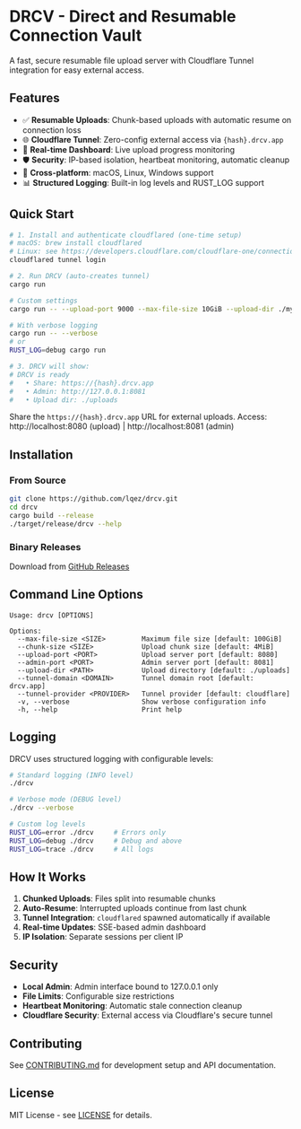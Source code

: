 # DRCV - Direct and Resumable Connection Vault

A fast, secure resumable file upload server with Cloudflare Tunnel integration for easy external access.

## Features

- ✅ **Resumable Uploads**: Chunk-based uploads with automatic resume on connection loss
- 🌐 **Cloudflare Tunnel**: Zero-config external access via `{hash}.drcv.app`  
- 🔄 **Real-time Dashboard**: Live upload progress monitoring
- 🛡️ **Security**: IP-based isolation, heartbeat monitoring, automatic cleanup
- 📱 **Cross-platform**: macOS, Linux, Windows support
- 📊 **Structured Logging**: Built-in log levels and RUST_LOG support

## Quick Start

```bash
# 1. Install and authenticate cloudflared (one-time setup)
# macOS: brew install cloudflared
# Linux: see https://developers.cloudflare.com/cloudflare-one/connections/connect-networks/install-and-setup/installation/
cloudflared tunnel login

# 2. Run DRCV (auto-creates tunnel)
cargo run

# Custom settings
cargo run -- --upload-port 9000 --max-file-size 10GiB --upload-dir ./my-uploads

# With verbose logging
cargo run -- --verbose
# or
RUST_LOG=debug cargo run

# 3. DRCV will show:
# DRCV is ready
#   • Share: https://{hash}.drcv.app
#   • Admin: http://127.0.0.1:8081  
#   • Upload dir: ./uploads
```

Share the `https://{hash}.drcv.app` URL for external uploads.
Access: http://localhost:8080 (upload) | http://localhost:8081 (admin)

## Installation

### From Source
```bash
git clone https://github.com/lqez/drcv.git
cd drcv
cargo build --release
./target/release/drcv --help
```

### Binary Releases
Download from [GitHub Releases](https://github.com/lqez/drcv/releases)

## Command Line Options

```
Usage: drcv [OPTIONS]

Options:
  --max-file-size <SIZE>         Maximum file size [default: 100GiB]
  --chunk-size <SIZE>            Upload chunk size [default: 4MiB]  
  --upload-port <PORT>           Upload server port [default: 8080]
  --admin-port <PORT>            Admin server port [default: 8081]
  --upload-dir <PATH>            Upload directory [default: ./uploads]
  --tunnel-domain <DOMAIN>       Tunnel domain root [default: drcv.app]
  --tunnel-provider <PROVIDER>   Tunnel provider [default: cloudflare]
  -v, --verbose                  Show verbose configuration info
  -h, --help                     Print help
```

## Logging

DRCV uses structured logging with configurable levels:

```bash
# Standard logging (INFO level)
./drcv

# Verbose mode (DEBUG level)  
./drcv --verbose

# Custom log levels
RUST_LOG=error ./drcv     # Errors only
RUST_LOG=debug ./drcv     # Debug and above
RUST_LOG=trace ./drcv     # All logs
```

## How It Works

1. **Chunked Uploads**: Files split into resumable chunks
2. **Auto-Resume**: Interrupted uploads continue from last chunk
3. **Tunnel Integration**: `cloudflared` spawned automatically if available
4. **Real-time Updates**: SSE-based admin dashboard
5. **IP Isolation**: Separate sessions per client IP

## Security

- **Local Admin**: Admin interface bound to 127.0.0.1 only
- **File Limits**: Configurable size restrictions
- **Heartbeat Monitoring**: Automatic stale connection cleanup
- **Cloudflare Security**: External access via Cloudflare's secure tunnel

## Contributing

See [CONTRIBUTING.md](CONTRIBUTING.md) for development setup and API documentation.

## License

MIT License - see [LICENSE](LICENSE) for details.
